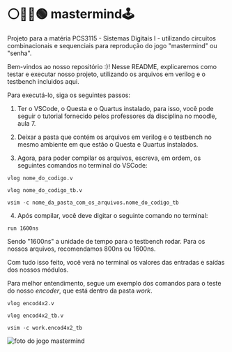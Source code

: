 # ⚪🔴🔵🟢 mastermind🕹️
Projeto para a matéria PCS3115 - Sistemas Digitais I - utilizando circuitos combinacionais e sequenciais para reprodução do jogo "mastermind" ou  "senha".

Bem-vindos ao nosso repositório :)! Nesse README, explicaremos como testar e executar nosso projeto, utilizando os arquivos em verilog e o testbench incluidos aqui.

Para executá-lo, siga os seguintes passos:

1. Ter o VSCode, o Questa e o Quartus instalado, para isso, você pode seguir o tutorial fornecido pelos professores da disciplina no moodle, aula 7. 

2. Deixar a pasta que contém os arquivos em verilog e o testbench no mesmo ambiente em que estão o Questa e Quartus instalados.

3. Agora, para poder compilar os arquivos, escreva, em ordem, os seguintes comandos no terminal do VSCode:

````
vlog nome_do_codigo.v
````
```
vlog nome_do_codigo_tb.v
```
```
vsim -c nome_da_pasta_com_os_arquivos.nome_do_codigo_tb
```

4. Após compilar, você deve digitar o seguinte comando no terminal:
```
run 1600ns
```
Sendo "1600ns" a unidade de tempo para o testbench rodar. Para os nossos arquivos, recomendamos 800ns ou 1600ns.

Com tudo isso feito, você verá no terminal os valores das entradas e saídas dos nossos módulos.

Para melhor entendimento, segue um exemplo dos comandos para o teste do nosso _encoder_, que está dentro da pasta _work_.

````
vlog encod4x2.v
````
```
vlog encod4x2_tb.v
```
```
vsim -c work.encod4x2_tb
```
![foto do jogo mastermind](https://www.google.com/search?q=mastermind&sxsrf=ALiCzsZk5_IowjcPyI1bKIIsH8W7DDUBXw:1669686475676&source=lnms&tbm=isch&sa=X&ved=2ahUKEwjLgpPqotL7AhUZvJUCHUwCBFAQ_AUoAXoECAIQAw&biw=1366&bih=649&dpr=1#imgrc=NHaB2KKZ0xrFLM)
